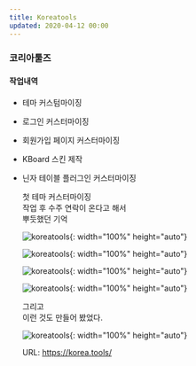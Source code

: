 ```yaml
---
title: Koreatools
updated: 2020-04-12 00:00
---
```


### 코리아툴즈
  
#### 작업내역
- 테마 커스텀마이징
- 로그인 커스터마이징
- 회원가입 페이지 커스터마이징
- KBoard 스킨 제작
- 닌자 테이블 플러그인 커스터마이징
  
	첫 테마 커스터마이징  
	작업 후 수주 연락이 온다고 해서  
	뿌듯했던 기억  
  
	![koreatools](https://github.com/project0210/project0210.github.io/blob/master/_posts/images/koreatools/001.png?raw=true){: width="100%" height="auto"}
  
	![koreatools](https://github.com/project0210/project0210.github.io/blob/master/_posts/images/koreatools/002.png?raw=true){: width="100%" height="auto"}
  
	![koreatools](https://github.com/project0210/project0210.github.io/blob/master/_posts/images/koreatools/002-1.png?raw=true){: width="100%" height="auto"}
  
	![koreatools](https://github.com/project0210/project0210.github.io/blob/master/_posts/images/koreatools/003.png?raw=true){: width="100%" height="auto"}
  
	그리고  
	이런 것도 만들어 봤었다.  
  
	![koreatools](https://github.com/project0210/project0210.github.io/blob/master/_posts/images/koreatools/003.png?raw=true){: width="100%" height="auto"}
  
	URL: https://korea.tools/